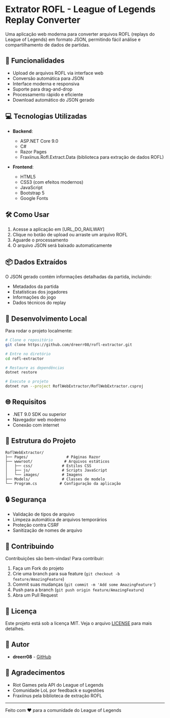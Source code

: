# Extrator ROFL - League of Legends Replay Converter

Uma aplicação web moderna para converter arquivos ROFL (replays do League of Legends) em formato JSON, permitindo fácil análise e compartilhamento de dados de partidas.

## 🚀 Funcionalidades

- Upload de arquivos ROFL via interface web
- Conversão automática para JSON
- Interface moderna e responsiva
- Suporte para drag-and-drop
- Processamento rápido e eficiente
- Download automático do JSON gerado

## 💻 Tecnologias Utilizadas

- **Backend**:
  - ASP.NET Core 9.0
  - C#
  - Razor Pages
  - Fraxiinus.Rofl.Extract.Data (biblioteca para extração de dados ROFL)

- **Frontend**:
  - HTML5
  - CSS3 (com efeitos modernos)
  - JavaScript
  - Bootstrap 5
  - Google Fonts

## 🛠️ Como Usar

1. Acesse a aplicação em [URL_DO_RAILWAY]
2. Clique no botão de upload ou arraste um arquivo ROFL
3. Aguarde o processamento
4. O arquivo JSON será baixado automaticamente

## 📦 Dados Extraídos

O JSON gerado contém informações detalhadas da partida, incluindo:
- Metadados da partida
- Estatísticas dos jogadores
- Informações do jogo
- Dados técnicos do replay

## 🔧 Desenvolvimento Local

Para rodar o projeto localmente:

```bash
# Clone o repositório
git clone https://github.com/dreerr08/rofl-extractor.git

# Entre no diretório
cd rofl-extractor

# Restaure as dependências
dotnet restore

# Execute o projeto
dotnet run --project RoflWebExtractor/RoflWebExtractor.csproj
```

## 🌐 Requisitos

- .NET 9.0 SDK ou superior
- Navegador web moderno
- Conexão com internet

## 📝 Estrutura do Projeto

```
RoflWebExtractor/
├── Pages/                 # Páginas Razor
├── wwwroot/              # Arquivos estáticos
│   ├── css/             # Estilos CSS
│   ├── js/              # Scripts JavaScript
│   └── images/          # Imagens
├── Models/              # Classes de modelo
└── Program.cs          # Configuração da aplicação
```

## 🔒 Segurança

- Validação de tipos de arquivo
- Limpeza automática de arquivos temporários
- Proteção contra CSRF
- Sanitização de nomes de arquivo

## 🤝 Contribuindo

Contribuições são bem-vindas! Para contribuir:

1. Faça um Fork do projeto
2. Crie uma branch para sua feature (`git checkout -b feature/AmazingFeature`)
3. Commit suas mudanças (`git commit -m 'Add some AmazingFeature'`)
4. Push para a branch (`git push origin feature/AmazingFeature`)
5. Abra um Pull Request

## 📄 Licença

Este projeto está sob a licença MIT. Veja o arquivo [LICENSE](LICENSE.txt) para mais detalhes.

## 👥 Autor

- **dreerr08** - [GitHub](https://github.com/dreerr08)

## 🙏 Agradecimentos

- Riot Games pela API do League of Legends
- Comunidade LoL por feedback e sugestões
- Fraxiinus pela biblioteca de extração ROFL

---

Feito com ❤️ para a comunidade do League of Legends

